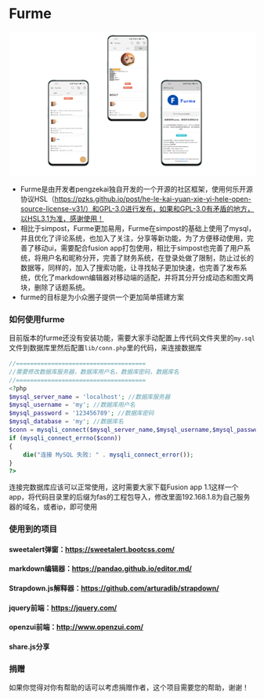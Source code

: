# **Furme**

![](image/1.png)

- Furme是由开发者pengzekai独自开发的一个开源的社区框架，使用何乐开源协议HSL（https://pzks.github.io/post/he-le-kai-yuan-xie-yi-hele-open-source-license-v31/）和GPL-3.0进行发布，如果和GPL-3.0有矛盾的地方，以HSL3.1为准，感谢使用！
- 相比于simpost，Furme更加易用，Furme在simpost的基础上使用了mysql，并且优化了评论系统，也加入了关注，分享等新功能，为了方便移动使用，完善了移动ui，需要配合fusion app打包使用，相比于simpost也完善了用户系统，将用户名和昵称分开，完善了财务系统，在登录处做了限制，防止过长的数据等，同样的，加入了搜索功能，让寻找帖子更加快速，也完善了发布系统，优化了markdown编辑器对移动端的适配，并将其分开分成动态和图文两块，删除了话题系统。
- furme的目标是为小众圈子提供一个更加简单搭建方案

### 如何使用furme
目前版本的furme还没有安装功能，需要大家手动配置上传代码文件夹里的`my.sql`文件到数据库里然后配置`lib/conn.php`里的代码，来连接数据库

```php
//=====================================
//需要修改数据库服务器，数据库用户名，数据库密码，数据库名
//=====================================
<?php
$mysql_server_name = 'localhost'; //数据库服务器
$mysql_username = 'my'; //数据库用户名
$mysql_password = '123456789'; //数据库密码
$mysql_database = 'my'; //数据库名
$conn = mysqli_connect($mysql_server_name,$mysql_username,$mysql_password,$mysql_database);
if (mysqli_connect_errno($conn)) 
{ 
	die("连接 MySQL 失败: " . mysqli_connect_error()); 
}
?>
```
连接完数据库应该可以正常使用，这时需要大家下载Fusion app 1.1这样一个app，将代码目录里的后缀为fas的工程包导入，修改里面192.168.1.8为自己服务器的域名，或者ip，即可使用

### 使用到的项目

#### sweetalert弹窗：https://sweetalert.bootcss.com/
#### markdown编辑器：https://pandao.github.io/editor.md/
#### Strapdown.js解释器：https://github.com/arturadib/strapdown/
#### jquery前端：https://jquery.com/
#### openzui前端：http://www.openzui.com/
#### share.js分享

### 捐赠
如果你觉得对你有帮助的话可以考虑捐赠作者，这个项目需要您的帮助，谢谢！


